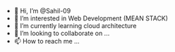 - 👋 Hi, I’m @Sahil-09
- 👀 I’m interested in Web Development (MEAN STACK)
- 🌱 I’m currently learning cloud architecture
- 💞️ I’m looking to collaborate on ...
- 📫 How to reach me ...

<!---
Sahil-09/Sahil-09 is a ✨ special ✨ repository because its `README.md` (this file) appears on your GitHub profile.
You can click the Preview link to take a look at your changes.
--->
